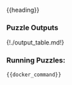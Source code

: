 {{heading}}

### Puzzle Outputs

{!./output_table.md!}

### Running Puzzles:

```
{{docker_command}}
```

